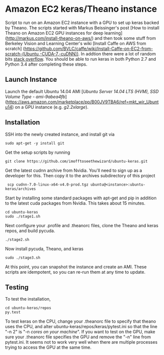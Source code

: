 # Amazon EC2 keras/Theano instance #

Script to run on an Amazon EC2 instance with a GPU to set up keras backed by Theano.
The scripts started with Markus Beissinger's post 
[How to install Theano on Amazon EC2 GPU instances for deep learning]
(http://markus.com/install-theano-on-aws/) and then took some stuff from
Berkeley Vision and Learning Center's wiki
[Install Caffe on AWS from scratch]
(https://github.com/BVLC/caffe/wiki/Install-Caffe-on-EC2-from-scratch-(Ubuntu,-CUDA-7,-cuDNN)).
In addtion there were a lot of random bits [stack overflow](http://stackoverflow.com). You should
be able to run keras in both Python 2.7 and Python 3.4 after completing these steps.

## Launch Instance ##

Launch the default Ubuntu 14.04 AMI
[*Ubuntu Server 14.04 LTS (HVM), SSD Volume Type - ami-9abea4fb*]
(https://aws.amazon.com/marketplace/pp/B00JV9TBA6/ref=mkt_wir_Ubuntu14)
on a GPU instance (e.g. *g2.2xlarge*).

## Installation

SSH into the newly created instance, and install git via

    sudo apt-get -y install git

Get the setup scripts by running

    git clone https://github.com/imofftoseethewizard/ubuntu-keras.git

Get the latest cudnn archive from Nvidia. You'll need to sign up as a developer for this.
Then copy it to the archives subdirectory of this project

     scp cudnn-7.0-linux-x64-v4.0-prod.tgz ubuntu@<instance>:ubuntu-keras/archives

Start by installing some standard packages with apt-get and pip in addition to the latest
cuda packages from Nvidia. This takes about 15 minutes.

    cd ubuntu-keras
    sudo ./stage1.sh

Next configure your .profile and .theanorc files, clone the Theano and keras repos,
and build pycuda.

    ./stage2.sh

Now install pycuda, Theano, and keras

    sudo ./stage3.sh

At this point, you can snapshot the instance and create an AMI. These scripts are idempotent,
so you can re-run them at any time to update.

## Testing

To test the installation,

    cd ubuntu-keras/repos
    py.test

To test keras on the CPU, change your .theanorc file to specify that theano uses the CPU, and alter ubuntu-keras/repos/keras/pytest.ini
so that the line
"-n 2" is "-n _cores on your machine_". If you want to test on the GPU, make sure your
.theanorc file specifies the GPU and remove the "-n" line from pytest.ini. It seems not to
work very well when there are multiple processes trying to access the GPU at the same time.